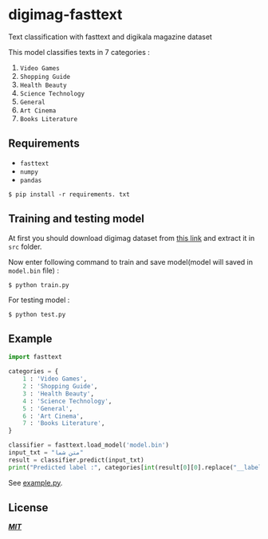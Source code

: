 # digimag-fasttext
Text classification with fasttext and digikala magazine dataset

This model classifies texts in 7 categories :
1. `Video Games`
2. `Shopping Guide`
3. `Health Beauty`
4. `Science Technology`
5. `General`
6. `Art Cinema`
7. `Books Literature`

## Requirements
- `fasttext`
- `numpy`
- `pandas`

```
$ pip install -r requirements. txt
```

## Training and testing model
At first you should download digimag dataset from [this link](https://bit.ly/3ca4bm8) and extract it in `src` folder.

Now enter following command to train and save model(model will saved in `model.bin` file) :
```
$ python train.py
```

For testing model :
```
$ python test.py
```

## Example
```py
import fasttext

categories = {
    1 : 'Video Games',
    2 : 'Shopping Guide',
    3 : 'Health Beauty',
    4 : 'Science Technology',
    5 : 'General',
    6 : 'Art Cinema',
    7 : 'Books Literature',
}

classifier = fasttext.load_model('model.bin')
input_txt = "متن شما"
result = classifier.predict(input_txt)
print("Predicted label :", categories[int(result[0][0].replace("__label__", ""))])
```
See [example.py](src/example.py).

## License
***[MIT](LICENSE)***
